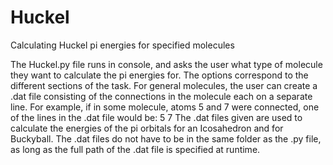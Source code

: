 # Huckel
Calculating Huckel pi energies for specified molecules

The Huckel.py file runs in console, and asks the user what type of molecule they want to calculate the pi energies for.
The options correspond to the different sections of the task.
For general molecules, the user can create a .dat file consisting of the connections in the molecule each on a separate line.
For example, if in some molecule, atoms 5 and 7 were connected, one of the lines in the .dat file would be:
5 7
The .dat files given are used to calculate the energies of the pi orbitals for an Icosahedron and for Buckyball.
The .dat files do not have to be in the same folder as the .py file, as long as the full path of the .dat file is specified at runtime.
